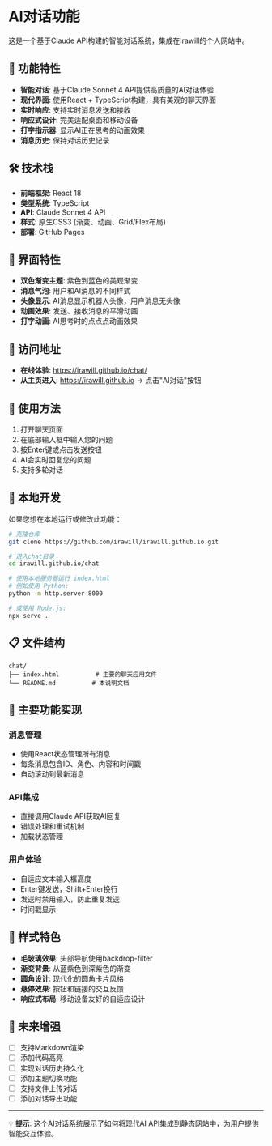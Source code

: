 # AI对话功能

这是一个基于Claude API构建的智能对话系统，集成在Irawill的个人网站中。

## 🌟 功能特性

- **智能对话**: 基于Claude Sonnet 4 API提供高质量的AI对话体验
- **现代界面**: 使用React + TypeScript构建，具有美观的聊天界面
- **实时响应**: 支持实时消息发送和接收
- **响应式设计**: 完美适配桌面和移动设备
- **打字指示器**: 显示AI正在思考的动画效果
- **消息历史**: 保持对话历史记录

## 🛠 技术栈

- **前端框架**: React 18
- **类型系统**: TypeScript
- **API**: Claude Sonnet 4 API
- **样式**: 原生CSS3 (渐变、动画、Grid/Flex布局)
- **部署**: GitHub Pages

## 🎨 界面特性

- **双色渐变主题**: 紫色到蓝色的美观渐变
- **消息气泡**: 用户和AI消息的不同样式
- **头像显示**: AI消息显示机器人头像，用户消息无头像
- **动画效果**: 发送、接收消息的平滑动画
- **打字动画**: AI思考时的点点点动画效果

## 🚀 访问地址

- **在线体验**: https://irawill.github.io/chat/
- **从主页进入**: https://irawill.github.io → 点击"AI对话"按钮

## 📱 使用方法

1. 打开聊天页面
2. 在底部输入框中输入您的问题
3. 按Enter键或点击发送按钮
4. AI会实时回复您的问题
5. 支持多轮对话

## 🔧 本地开发

如果您想在本地运行或修改此功能：

```bash
# 克隆仓库
git clone https://github.com/irawill/irawill.github.io.git

# 进入chat目录
cd irawill.github.io/chat

# 使用本地服务器运行 index.html
# 例如使用 Python:
python -m http.server 8000

# 或使用 Node.js:
npx serve .
```

## 📋 文件结构

```
chat/
├── index.html          # 主要的聊天应用文件
└── README.md          # 本说明文档
```

## 🎯 主要功能实现

### 消息管理
- 使用React状态管理所有消息
- 每条消息包含ID、角色、内容和时间戳
- 自动滚动到最新消息

### API集成
- 直接调用Claude API获取AI回复
- 错误处理和重试机制
- 加载状态管理

### 用户体验
- 自适应文本输入框高度
- Enter键发送，Shift+Enter换行
- 发送时禁用输入，防止重复发送
- 时间戳显示

## 🎨 样式特色

- **毛玻璃效果**: 头部导航使用backdrop-filter
- **渐变背景**: 从蓝紫色到深紫色的渐变
- **圆角设计**: 现代化的圆角卡片风格
- **悬停效果**: 按钮和链接的交互反馈
- **响应式布局**: 移动设备友好的自适应设计

## 🔮 未来增强

- [ ] 支持Markdown渲染
- [ ] 添加代码高亮
- [ ] 实现对话历史持久化
- [ ] 添加主题切换功能
- [ ] 支持文件上传对话
- [ ] 添加对话导出功能

---

💡 **提示**: 这个AI对话系统展示了如何将现代AI API集成到静态网站中，为用户提供智能交互体验。